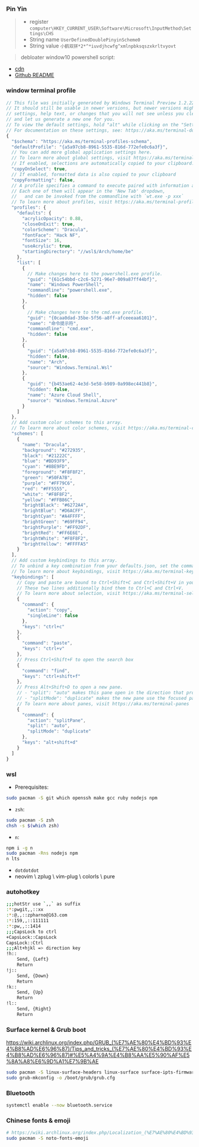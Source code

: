 ### Pin Yin
> - register `computer\HKEY_CURRENT_USER\Software\Microsoft\InputMethod\Settings\CHS`
> - String name `UserDefinedDoublePinyinScheme0`
> - String value `小鹤双拼*2*^*iuvdjhcwfg^xmlnpbksqszxkrltvyovt`


> debloater window10 powershell script:
  - [cdn](https://cdn.jsdelivr.com/gh/Sycnex/Windows10Debloater/Windows10SysPrepDebloater.ps1)
  - [Github README](https://github.com/Sycnex/Windows10Debloater)


### window terminal profile

```js
// This file was initially generated by Windows Terminal Preview 1.2.2234.0
// It should still be usable in newer versions, but newer versions might have additional
// settings, help text, or changes that you will not see unless you clear this file
// and let us generate a new one for you.
// To view the default settings, hold "alt" while clicking on the "Settings" button.
// For documentation on these settings, see: https://aka.ms/terminal-documentation
{
  "$schema": "https://aka.ms/terminal-profiles-schema",
  "defaultProfile": "{a5a97cb8-8961-5535-816d-772efe0c6a3f}",
  // You can add more global application settings here.
  // To learn more about global settings, visit https://aka.ms/terminal-global-settings
  // If enabled, selections are automatically copied to your clipboard.
  "copyOnSelect": true,
  // If enabled, formatted data is also copied to your clipboard
  "copyFormatting": false,
  // A profile specifies a command to execute paired with information about how it should look and feel.
  // Each one of them will appear in the 'New Tab' dropdown,
  //   and can be invoked from the commandline with `wt.exe -p xxx`
  // To learn more about profiles, visit https://aka.ms/terminal-profile-settings
  "profiles": {
    "defaults": {
      "acrylicOpacity": 0.88,
      "closeOnExit": true,
      "colorScheme": "Dracula",
      "fontFace": "Hack NF",
      "fontSize": 16,
      "useAcrylic": true,
      "startingDirectory": "//wsl$/Arch/home/be"
    },
    "list": [
      {
        // Make changes here to the powershell.exe profile.
        "guid": "{61c54bbd-c2c6-5271-96e7-009a87ff44bf}",
        "name": "Windows PowerShell",
        "commandline": "powershell.exe",
        "hidden": false
      },
      {
        // Make changes here to the cmd.exe profile.
        "guid": "{0caa0dad-35be-5f56-a8ff-afceeeaa6101}",
        "name": "命令提示符",
        "commandline": "cmd.exe",
        "hidden": false
      },
      {
        "guid": "{a5a97cb8-8961-5535-816d-772efe0c6a3f}",
        "hidden": false,
        "name": "Arch",
        "source": "Windows.Terminal.Wsl"
      },
      {
        "guid": "{b453ae62-4e3d-5e58-b989-0a998ec441b8}",
        "hidden": false,
        "name": "Azure Cloud Shell",
        "source": "Windows.Terminal.Azure"
      }
    ]
  },
  // Add custom color schemes to this array.
  // To learn more about color schemes, visit https://aka.ms/terminal-color-schemes
  "schemes": [
    {
      "name": "Dracula",
      "background": "#272935",
      "black": "#21222C",
      "blue": "#BD93F9",
      "cyan": "#8BE9FD",
      "foreground": "#F8F8F2",
      "green": "#50FA7B",
      "purple": "#FF79C6",
      "red": "#FF5555",
      "white": "#F8F8F2",
      "yellow": "#FFB86C",
      "brightBlack": "#6272A4",
      "brightBlue": "#D6ACFF",
      "brightCyan": "#A4FFFF",
      "brightGreen": "#69FF94",
      "brightPurple": "#FF92DF",
      "brightRed": "#FF6E6E",
      "brightWhite": "#F8F8F2",
      "brightYellow": "#FFFFA5"
    }
  ],
  // Add custom keybindings to this array.
  // To unbind a key combination from your defaults.json, set the command to "unbound".
  // To learn more about keybindings, visit https://aka.ms/terminal-keybindings
  "keybindings": [
    // Copy and paste are bound to Ctrl+Shift+C and Ctrl+Shift+V in your defaults.json.
    // These two lines additionally bind them to Ctrl+C and Ctrl+V.
    // To learn more about selection, visit https://aka.ms/terminal-selection
    {
      "command": {
        "action": "copy",
        "singleLine": false
      },
      "keys": "ctrl+c"
    },
    {
      "command": "paste",
      "keys": "ctrl+v"
    },
    // Press Ctrl+Shift+F to open the search box
    {
      "command": "find",
      "keys": "ctrl+shift+f"
    },
    // Press Alt+Shift+D to open a new pane.
    // - "split": "auto" makes this pane open in the direction that provides the most surface area.
    // - "splitMode": "duplicate" makes the new pane use the focused pane's profile.
    // To learn more about panes, visit https://aka.ms/terminal-panes
    {
      "command": {
        "action": "splitPane",
        "split": "auto",
        "splitMode": "duplicate"
      },
      "keys": "alt+shift+d"
    }
  ]
}

```
### wsl 

- Prerequisites:

```bash
sudo pacman -S git which openssh make gcc ruby nodejs npm 
```

- `zsh`:

```bash
sudo pacman -S zsh 
chsh -s $(which zsh)
```

- `n`: 

```bash
npm i -g n
sudo pacman -Rns nodejs npm 
n lts
```
- `dotdotdot`
- neovim \ zplug \ vim-plug \ colorls \ pure



### autohotkey
```bash
;;;hotStr use `,,` as suffix
:*:pwgit,,::xx
:*:@,,::zpharno@163.com
:*:159,,::111111
:*:pw,,::1414
;;;CapsLock to ctrl
+CapsLock::CapsLock
CapsLock::Ctrl
;;;Alt+hjkl => direction key
!h::
    Send, {Left}
    Return
!j::
    Send, {Down}
    Return
!k::
    Send, {Up}
    Return
!l::
    Send, {Right}
    Return
```


### Surface kernel & Grub boot

https://wiki.archlinux.org/index.php/GRUB_(%E7%AE%80%E4%BD%93%E4%B8%AD%E6%96%87)/Tips_and_tricks_(%E7%AE%80%E4%BD%93%E4%B8%AD%E6%96%87)#%E5%A4%9A%E4%B8%AA%E5%90%AF%E5%8A%A8%E6%9D%A1%E7%9B%AE

```bash
sudo pacman -S linux-surface-headers linux-surface surface-ipts-firmware iptsd
sudo grub-mkconfig -o /boot/grub/grub.cfg
```

### Bluetooth
```bash
systemctl enable --now bluetooth.service
```

### Chinese fonts & emoji

```bash
# https://wiki.archlinux.org/index.php/Localization_(%E7%AE%80%E4%BD%93%E4%B8%AD%E6%96%87)/Simplified_Chinese_(%E7%AE%80%E4%BD%93%E4%B8%AD%E6%96%87)
sudo pacman -S noto-fonts-emoji
```

